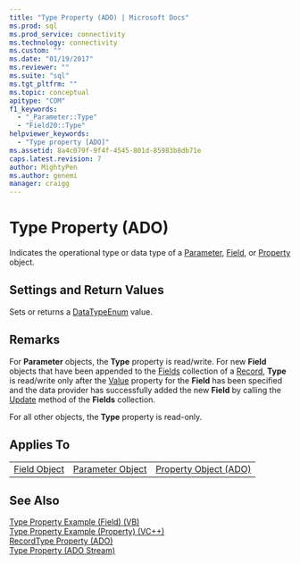 ```yaml
---
title: "Type Property (ADO) | Microsoft Docs"
ms.prod: sql
ms.prod_service: connectivity
ms.technology: connectivity
ms.custom: ""
ms.date: "01/19/2017"
ms.reviewer: ""
ms.suite: "sql"
ms.tgt_pltfrm: ""
ms.topic: conceptual
apitype: "COM"
f1_keywords: 
  - "_Parameter::Type"
  - "Field20::Type"
helpviewer_keywords: 
  - "Type property [ADO]"
ms.assetid: 8a4c079f-9f4f-4545-801d-85983b8db71e
caps.latest.revision: 7
author: MightyPen
ms.author: genemi
manager: craigg
---
```

# Type Property (ADO)
Indicates the operational type or data type of a [Parameter](../../../ado/reference/ado-api/parameter-object.md), [Field](../../../ado/reference/ado-api/field-object.md), or [Property](../../../ado/reference/ado-api/property-object-ado.md) object.  
  
## Settings and Return Values  
 Sets or returns a [DataTypeEnum](../../../ado/reference/ado-api/datatypeenum.md) value.  
  
## Remarks  
 For **Parameter** objects, the **Type** property is read/write. For new **Field** objects that have been appended to the [Fields](../../../ado/reference/ado-api/fields-collection-ado.md) collection of a [Record](../../../ado/reference/ado-api/record-object-ado.md), **Type** is read/write only after the [Value](../../../ado/reference/ado-api/value-property-ado.md) property for the **Field** has been specified and the data provider has successfully added the new **Field** by calling the [Update](../../../ado/reference/ado-api/update-method.md) method of the **Fields** collection.  
  
 For all other objects, the **Type** property is read-only.  
  
## Applies To  
  
||||  
|-|-|-|  
|[Field Object](../../../ado/reference/ado-api/field-object.md)|[Parameter Object](../../../ado/reference/ado-api/parameter-object.md)|[Property Object (ADO)](../../../ado/reference/ado-api/property-object-ado.md)|  
  
## See Also  
 [Type Property Example (Field) (VB)](../../../ado/reference/ado-api/type-property-example-field-vb.md)   
 [Type Property Example (Property) (VC++)](../../../ado/reference/ado-api/type-property-example-property-vc.md)   
 [RecordType Property (ADO)](../../../ado/reference/ado-api/recordtype-property-ado.md)   
 [Type Property (ADO Stream)](../../../ado/reference/ado-api/type-property-ado-stream.md)
